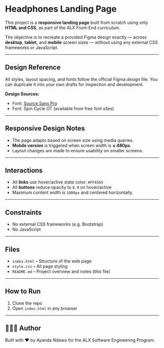 # Headphones Landing Page

This project is a **responsive landing page** built from scratch using only **HTML and CSS**, as part of the ALX Front-End curriculum.

The objective is to recreate a provided Figma design exactly — across **desktop**, **tablet**, and **mobile** screen sizes — without using any external CSS frameworks or JavaScript.

---

## Design Reference

All styles, layout spacing, and fonts follow the official Figma design file. You can duplicate it into your own drafts for inspection and development.

**Design Sources:**
- Font: [Source Sans Pro](https://fonts.google.com/specimen/Source+Sans+Pro)
- Font: Spin Cycle OT (available from free font sites)

---

## Responsive Design Notes

- The page adapts based on screen size using media queries.
- **Mobile version** is triggered when screen width is **≤ 480px**.
- Layout changes are made to ensure usability on smaller screens.

---

## Interactions

- All **links** use hover/active state color: `#FF6565`
- All **buttons** reduce opacity to `0.9` on hover/active
- Maximum content width is `1000px` and centered horizontally.

---

## Constraints

- No external CSS frameworks (e.g. Bootstrap)
- No JavaScript

---

## Files

- `index.html` – Structure of the web page
- `style.css` – All page styling
- `README.md` – Project overview and notes (this file)

---

## How to Run

1. Clone the repo
2. Open `index.html` in any browser

---

## 👩🏽‍💻 Author

Built with ❤️ by Ayanda Ndawo for the ALX Software Engineering Program.
